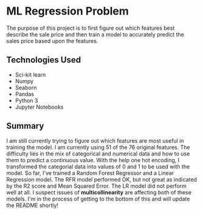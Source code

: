 # ML Regression Problem
The purpose of this project is to first figure out which features best describe the sale price and then train a model to accurately predict the sales price based upon the features.

## Technologies Used
- Sci-kit learn
- Numpy
- Seaborn
- Pandas
- Python 3
- Jupyter Notebooks

## Summary
I am still currently trying to figure out which features are most useful in training the model. I am currently using 51 of the 76 original features. The difficulty lies in the mix of categorical and numerical data and how to use them to predict a continuous value. With the help one hot encoding, I transformed the categorial data into values of 0 and 1 to be used with the model. So far, I've trained a Random Forest Regressor and a Linear Regression model. The RFR model performed OK, but not great as indicated by the R2 score and Mean Squared Error. The LR model did not perform well at all. I suspect issues of **multicollinearity** are affecting both of these models. I'm in the process of getting to the bottom of this and will update the README shortly!
